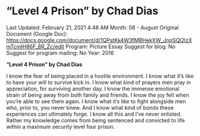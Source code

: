 # “Level 4 Prison” by Chad Dias

Last Updated: February 21, 2021 4:48 AM
Month: 08 - August
Original Document (Google Doc): https://docs.google.com/document/d/1QPstKk4W3fMBHekXW_JnpSQl2lzXmTcmIH86F_8R_Zc/edit
Program: Picture Essay
Suggest for blog: No
Suggest for program mailing: No
Year: 2016

**“Level 4 Prison” by Chad Dias**

I know the fear of being placed in a hostile environment. I know what it’s like to have your will to survive kick in. I know what kind of prayers men pray in appreciation, for surviving another day. I know the immense emotional strain of being away from both family and friends. I know the joy felt when you’re able to see them again. I know what it’s like to fight alongside men who, prior to, you never knew. And I know what kind of bonds these experiences can ultimately forge. I know all this and I’ve never enlisted. Rather my knowledge comes from being sentenced and convicted to life within a maximum security level four prison.
